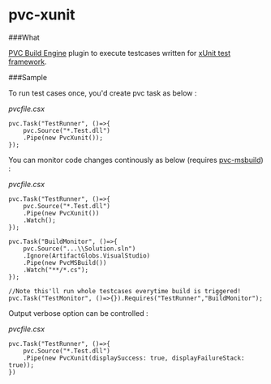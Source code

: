 pvc-xunit
===========

###What

[PVC Build Engine](http://pvcbuild.com) plugin to execute testcases written for [xUnit test framework](https://github.com/xunit/xunit).

###Sample

To run test cases once, you'd create pvc task as below :

*pvcfile.csx*
```
pvc.Task("TestRunner", ()=>{
	pvc.Source("*.Test.dll")
	.Pipe(new PvcXunit());
});
```

You can monitor code changes continously as below (requires [pvc-msbuild](https://github.com/pvcbuild/pvc-msbuild)) :

*pvcfile.csx*
```
pvc.Task("TestRunner", ()=>{
	pvc.Source("*.Test.dll")
	.Pipe(new PvcXunit())
	.Watch();
});

pvc.Task("BuildMonitor", ()=>{
	pvc.Source("...\\Solution.sln")
	.Ignore(ArtifactGlobs.VisualStudio)
	.Pipe(new PvcMSBuild())
	.Watch("**/*.cs");
});

//Note this'll run whole testcases everytime build is triggered!
pvc.Task("TestMonitor", ()=>{}).Requires("TestRunner","BuildMonitor");
```

Output verbose option can be controlled : 

*pvcfile.csx*
```
pvc.Task("TestRunner", ()=>{
	pvc.Source("*.Test.dll")
	.Pipe(new PvcXunit(displaySuccess: true, displayFailureStack: true));
})
```